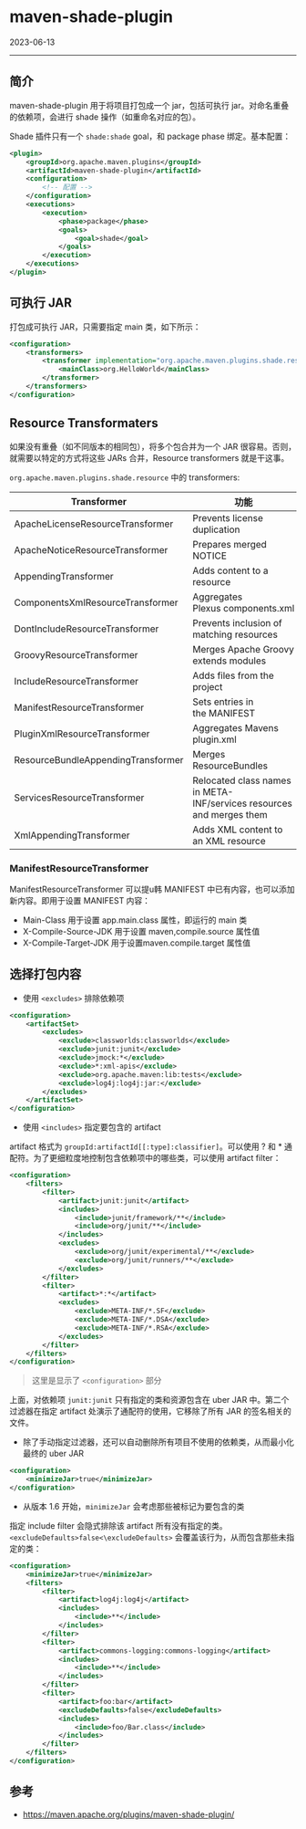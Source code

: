 # maven-shade-plugin

2023-06-13
***
## 简介

maven-shade-plugin 用于将项目打包成一个 jar，包括可执行 jar。对命名重叠的依赖项，会进行 shade 操作（如重命名对应的包）。

Shade 插件只有一个 `shade:shade` goal，和 package phase 绑定。基本配置：

```xml
<plugin>
	<groupId>org.apache.maven.plugins</groupId>
	<artifactId>maven-shade-plugin</artifactId>
	<configuration>
		<!-- 配置 -->
	</configuration>
	<executions>
		<execution>
			<phase>package</phase>
			<goals>
				<goal>shade</goal>
			</goals>
		</execution>
	</executions>
</plugin>
```


## 可执行 JAR

打包成可执行 JAR，只需要指定 main 类，如下所示：

```xml
<configuration>
	<transformers>
		<transformer implementation="org.apache.maven.plugins.shade.resource.ManifestResourceTransformer">
			<mainClass>org.HelloWorld</mainClass>
		</transformer>
	</transformers>
</configuration>
```

## Resource Transformaters
如果没有重叠（如不同版本的相同包），将多个包合并为一个 JAR 很容易。否则，就需要以特定的方式将这些 JARs 合并，Resource transformers 就是干这事。

`org.apache.maven.plugins.shade.resource` 中的 transformers:

|Transformer|功能|
|---|----|
|ApacheLicenseResourceTransformer|Prevents license duplication|
|ApacheNoticeResourceTransformer|Prepares merged NOTICE|
|AppendingTransformer|Adds content to a resource|
|ComponentsXmlResourceTransformer|Aggregates Plexus components.xml|
|DontIncludeResourceTransformer|Prevents inclusion of matching resources|
|GroovyResourceTransformer|Merges Apache Groovy extends modules|
|IncludeResourceTransformer|Adds files from the project|
|ManifestResourceTransformer|Sets entries in the MANIFEST|
|PluginXmlResourceTransformer|Aggregates Mavens plugin.xml|
|ResourceBundleAppendingTransformer|Merges ResourceBundles|
|ServicesResourceTransformer|Relocated class names in META-INF/services resources and merges them|
|XmlAppendingTransformer|Adds XML content to an XML resource|

### ManifestResourceTransformer
ManifestResourceTransformer 可以提u韩 MANIFEST 中已有内容，也可以添加新内容。即用于设置 MANIFEST 内容：
- Main-Class 用于设置 app.main.class 属性，即运行的 main 类
- X-Compile-Source-JDK 用于设置 maven,compile.source 属性值
- X-Compile-Target-JDK 用于设置maven.compile.target 属性值

## 选择打包内容

- 使用 `<excludes>` 排除依赖项

```xml
<configuration>
	<artifactSet>
		<excludes>
			<exclude>classworlds:classworlds</exclude>
			<exclude>junit:junit</exclude>
			<exclude>jmock:*</exclude>
			<exclude>*:xml-apis</exclude>
			<exclude>org.apache.maven:lib:tests</exclude>
			<exclude>log4j:log4j:jar:</exclude>
		</excludes>
	</artifactSet>
</configuration>
```

- 使用 `<includes>` 指定要包含的 artifact

artifact 格式为 `groupId:artifactId[[:type]:classifier]`。可以使用 ? 和 * 通配符。为了更细粒度地控制包含依赖项中的哪些类，可以使用 artifact filter：

```xml
<configuration>
	<filters>
		<filter>
			<artifact>junit:junit</artifact>
			<includes>
				<include>junit/framework/**</include>
				<include>org/junit/**</include>
			</includes>
			<excludes>
				<exclude>org/junit/experimental/**</exclude>
				<exclude>org/junit/runners/**</exclude>
			</excludes>
		</filter>
		<filter>
			<artifact>*:*</artifact>
			<excludes>
				<exclude>META-INF/*.SF</exclude>
				<exclude>META-INF/*.DSA</exclude>
				<exclude>META-INF/*.RSA</exclude>
			</excludes>
		</filter>
	</filters>
</configuration>
```

> 这里是显示了 `<configuration>` 部分

上面，对依赖项 `junit:junit` 只有指定的类和资源包含在 uber JAR 中。第二个过滤器在指定 artifact 处演示了通配符的使用，它移除了所有 JAR 的签名相关的文件。

- 除了手动指定过滤器，还可以自动删除所有项目不使用的依赖类，从而最小化最终的 uber JAR

```xml
<configuration>
	<minimizeJar>true</minimizeJar>
</configuration>
```

- 从版本 1.6 开始，`minimizeJar` 会考虑那些被标记为要包含的类

指定 include filter 会隐式排除该 artifact 所有没有指定的类。`<excludeDefaults>false<\excludeDefaults>` 会覆盖该行为，从而包含那些未指定的类：

```xml
<configuration>
	<minimizeJar>true</minimizeJar>
	<filters>
		<filter>
			<artifact>log4j:log4j</artifact>
			<includes>
				<include>**</include>
			</includes>
		</filter>
		<filter>
			<artifact>commons-logging:commons-logging</artifact>
			<includes>
				<include>**</include>
			</includes>
		</filter>
		<filter>
			<artifact>foo:bar</artifact>
			<excludeDefaults>false</excludeDefaults>
			<includes>
				<include>foo/Bar.class</include>
			</includes>
		</filter>
	</filters>
</configuration>
```

## 参考

- https://maven.apache.org/plugins/maven-shade-plugin/